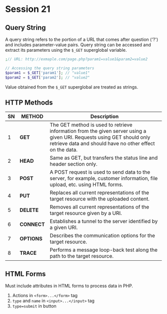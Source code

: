 # Session 21

## Query String

A query string refers to the portion of a  URL that comes after question ('?') and includes parameter-value pairs. Query string can be accessed and extract its parameters using the `$_GET` superglobal variable.

```php
;// URL: http://exmaple.com/page.php?param1=value1&param2=value2

// Accessing the query string parameters
$param1 = $_GET['param1']; // "value1"
$param2 = $_GET['param2']; // "value2"
```

Value obtained from the `$_GET` superglobal are treated as strings.

## HTTP Methods


| SN | METHOD      | Description                                                                                                                                                                       |
| :--- | ------------- | ----------------------------------------------------------------------------------------------------------------------------------------------------------------------------------- |
| 1  | **GET**     | The GET method is used to retrieve information from the given server using a given URI. Requests using GET should only retrieve data and should have no other effect on the data. |
| 2  | **HEAD**    | Same as GET, but transfers the status line and header section only.                                                                                                               |
| 3  | **POST**    | A POST request is used to send data to the server, for example, customer information, file upload, etc. using HTML forms.                                                         |
| 4  | **PUT**     | Replaces all current representations of the target resource with the uploaded content.                                                                                            |
| 5  | **DELETE**  | Removes all current representations of the target resource given by a URI.                                                                                                        |
| 6  | **CONNECT** | Establishes a tunnel to the server identified by a given URI.                                                                                                                     |
| 7  | **OPTIONS** | Describes the communication options for the target resource.                                                                                                                      |
| 8  | **TRACE**   | Performs a message loop-back test along the path to the target resource.                                                                                                          |

## HTML Forms

Must include attributes in HTML forms to process data in PHP.

1. Actions in `<form>...</form>` tag
2. `type` and `name` in `<input>...</input>` tag
3. `type=submit` in button
